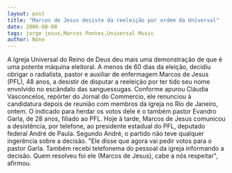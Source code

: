 ```yaml
---
layout: post
title: "Marcos de Jesus desiste da reeleição por ordem da Universal"
date: 2006-08-08
tags: jorge jesus,Marcos Pontes,Universal Music
author: None
---
```

A Igreja Universal do Reino de Deus deu mais uma demonstração de que é uma potente máquina eleitoral.
A menos de 60 dias da eleição, decidiu obrigar o radialista, pastor e auxiliar de enfermagem Marcos de Jesus (PFL), 48 anos, a desistir de disputar a reeleição por ter tido seu nome envolvido no escândalo das sanguessugas.
Conforme apurou Cláudia Vasconcelos, repórter do Jornal do Commercio, ele renunciou à candidatura depois de reunião com membros da igreja no Rio de Janeiro, ontem. 
O indicado para herdar os votos dele é o também pastor Evandro Garla, de 28 anos, filiado ao PFL. 
Hoje à tarde, Marcos de Jesus comunicou a desistência, por telefone, ao presidente estadual do PFL, deputado federal André de Paula.
Segundo André, o partido não teve qualquer ingerência sobre a decisão. \"Ele disse que agora vai pedir votos para o pastor Garla. Também recebi telefonema do pessoal da igreja informando a decisão. Quem resolveu foi ele (Marcos de Jesus), cabe a nós respeitar\", afirmou. 